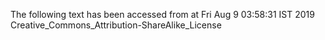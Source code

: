 The following text has been accessed from at Fri Aug 9 03:58:31 IST 2019
Creative_Commons_Attribution-ShareAlike_License
